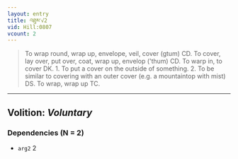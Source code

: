 ```yaml
---
layout: entry
title: འཐུམ་√2
vid: Hill:0807
vcount: 2
---
```

> To wrap round, wrap up, envelope, veil, cover (gtum) CD\. To cover, lay over, put over, coat, wrap up, envelop ('thum) CD\. To warp in, to cover DK\. 1\. To put a cover on the outside of something\. 2\. To be similar to covering with an outer cover (e\.g\. a mountaintop with mist) DS\. To wrap, wrap up TC\.

---
Volition: _Voluntary_
---

### Dependencies (N = 2)
* `arg2` 2
